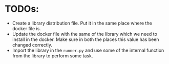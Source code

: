 # TODOs:

* Create a library distribution file. Put it in the same place where the docker file is.
* Update the docker file with the same of the library which we need to install in the docker. Make sure in both the places this value has been changed correctly.
* Import the library in the `runner.py` and use some of the internal function from the library to perform some task.
